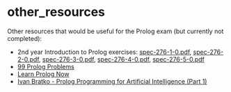 # other_resources

Other resources that would be useful for the Prolog exam (but currently not completed):

- 2nd year Introduction to Prolog exercises: [spec-276-1-0.pdf](spec-276-1-0.pdf), [spec-276-2-0.pdf](spec-276-2-0.pdf), [spec-276-3-0.pdf](spec-276-3-0.pdf), [spec-276-4-0.pdf](spec-276-4-0.pdf), [spec-276-5-0.pdf](spec-276-5-0.pdf)
- [99 Prolog Problems](www.ic.unicamp.br/~meidanis/courses/mc336/2009s2/prolog/problemas/)
- [Learn Prolog Now](http://www.learnprolognow.org/)
- [Ivan Bratko - Prolog Programming for Artificial Intelligence (Part 1)](http://squadron66.com/files/unisa/cos4851/Bratko_Ivan_-_Prolog_Programming_for_Artificial_Intelligence%20Part%201.pdf)


